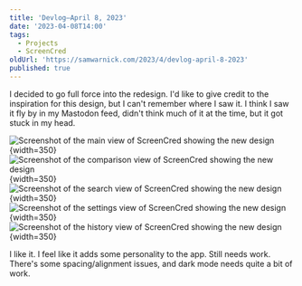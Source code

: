 ```yaml
---
title: 'Devlog—April 8, 2023'
date: '2023-04-08T14:00'
tags:
  - Projects
  - ScreenCred
oldUrl: 'https://samwarnick.com/2023/4/devlog-april-8-2023'
published: true
---
```


I decided to go full force into the redesign. I'd like to give credit to the inspiration for this design, but I can't remember where I saw it. I think I saw it fly by in my Mastodon feed, didn't think much of it at the time, but it got stuck in my head.

![Screenshot of the main view of ScreenCred showing the new design](https://samwarnick.com/media/2023-04-08-main.png "Main"){width=350}
![Screenshot of the comparison view of ScreenCred showing the new design](https://samwarnick.com/media/2023-04-08-comparison.png "Comparison"){width=350}
![Screenshot of the search view of ScreenCred showing the new design](https://samwarnick.com/media/2023-04-08-search.png "Search"){width=350}
![Screenshot of the settings view of ScreenCred showing the new design](https://samwarnick.com/media/2023-04-08-settings.png "Settings"){width=350}
![Screenshot of the history view of ScreenCred showing the new design](https://samwarnick.com/media/2023-04-08-history.png "History"){width=350}

I like it. I feel like it adds some personality to the app. Still needs work. There's some spacing/alignment issues, and dark mode needs quite a bit of work.

